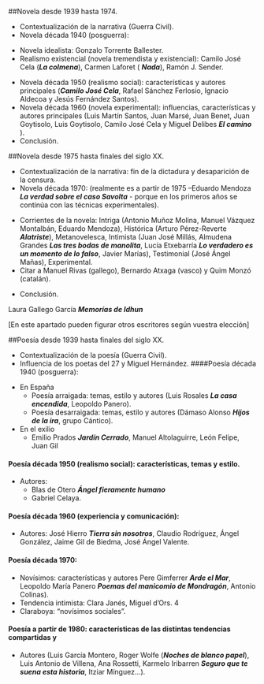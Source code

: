 ##Novela desde 1939 hasta 1974. 
 
 - Contextualización de la narrativa (Guerra Civil). 
 - Novela década 1940 (posguerra): 
 * Novela idealista: Gonzalo Torrente Ballester. 
* Realismo existencial (novela tremendista y existencial): Camilo José Cela (***La colmena***), 
Carmen Laforet ( ***Nada***), Ramón J. Sender. 
- Novela década 1950 (realismo social): características y autores principales (***Camilo 
José Cela***, Rafael Sánchez Ferlosio, Ignacio Aldecoa y Jesús Fernández Santos). 
- Novela década 1960 (novela experimental): influencias, características y autores 
principales (Luis Martín Santos, Juan Marsé, Juan Benet, Juan Goytisolo, Luis 
Goytisolo, Camilo José Cela y Miguel Delibes ***El camino*** ). 
- Conclusión.##Novela desde 1975 hasta finales del siglo XX. 
 
 - Contextualización de la narrativa: fin de la dictadura y desaparición de la censura. 
- Novela década 1970: (realmente es a partir de 1975 –Eduardo Mendoza ***La verdad sobre el caso Savolta*** - porque en 
los primeros años se continúa con las técnicas experimentales). 
* Corrientes de la novela: Intriga (Antonio Muñoz Molina, Manuel Vázquez 
Montalbán, Eduardo Mendoza), Histórica (Arturo Pérez-Reverte ***Alatriste***), 
Metanovelesca, Intimista (Juan José Millás, Almudena Grandes ***Las tres bodas de manolita***, Lucía 
Etxebarría ***Lo verdadero es un momento de lo falso***, Javier Marías), Testimonial (José Ángel Mañas), Experimental. 
* Citar a Manuel Rivas (gallego), Bernardo Atxaga (vasco) y Quim Monzó 
(catalán).
- Conclusión. 
 
Laura Gallego García ***Memorías de Idhun***

[En este apartado pueden figurar otros escritores según vuestra elección] ##Poesía desde 1939 hasta finales del siglo XX. 
 
 - Contextualización de la poesía (Guerra Civil). 
 - Influencia de los poetas del 27 y Miguel Hernández. 
####Poesía década 1940 (posguerra): 
* En España
	* Poesía arraigada: temas, estilo y autores (Luis Rosales ***La casa encendida***, Leopoldo Panero). 
	* Poesía desarraigada: temas, estilo y autores (Dámaso Alonso ***Hijos de la ira***, grupo Cántico). 
* En el exilio 
	* Emilio Prados ***Jardín Cerrado***, Manuel Altolaguirre, León Felipe, Juan Gil
#### Poesía década 1950 (realismo social): características, temas y estilo. 
* Autores:
	* Blas de Otero ***Ángel fieramente humano***
	* Gabriel Celaya. 
#### Poesía década 1960 (experiencia y comunicación): 
* Autores: José Hierro ***Tierra sin nosotros***, Claudio Rodríguez, Ángel González, Jaime Gil de 
Biedma, José Ángel Valente. 
#### Poesía década 1970: 
* Novísimos: características y autores Pere Gimferrer ***Arde el Mar***, Leopoldo María Panero ***Poemas del manicomio de Mondragón***, 
Antonio Colinas). 
* Tendencia intimista: Clara Janés, Miguel d’Ors. 4 
* Claraboya: “novísimos sociales”. 	
#### Poesía a partir de 1980: características de las distintas tendencias compartidas y 
- Autores (Luis García Montero, Roger Wolfe (***Noches de blanco papel***), Luis Antonio de Villena, Ana Rossetti, 
Karmelo Iribarren ***Seguro que te suena esta historia***, Itziar Mínguez…). 